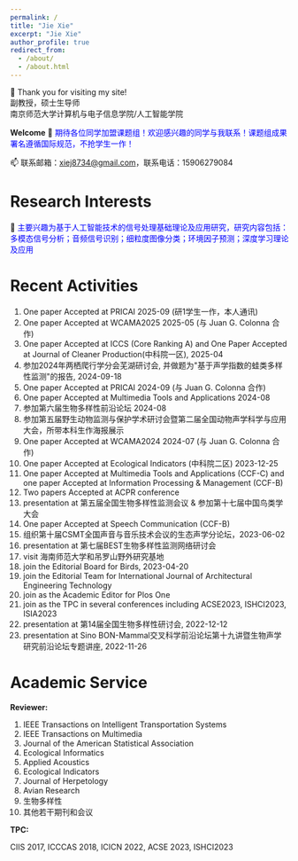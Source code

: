 ```yaml
---
permalink: /
title: "Jie Xie"
excerpt: "Jie Xie"
author_profile: true
redirect_from: 
  - /about/
  - /about.html
---
```



👋 Thank you for visiting my site! 
<br> 副教授，硕士生导师 <br>
南京师范大学计算机与电子信息学院/人工智能学院

**Welcome**
👀 <span style="color:blue"> 期待各位同学加盟课题组！欢迎感兴趣的同学与我联系！课题组成果署名遵循国际规范，不抢学生一作！</span> 

📫 联系邮箱：xiej8734@gmail.com，联系电话：15906279084

**Research Interests**
======
🌱 <span style="color:blue">主要兴趣为基于人工智能技术的信号处理基础理论及应用研究，研究内容包括：多模态信号分析；音频信号识别；细粒度图像分类；环境因子预测；深度学习理论及应用</span> 

**Recent Activities**
======
1. One paper Accepted at PRICAI 2025-09 (研1学生一作，本人通讯)
2. One paper Accepted at WCAMA2025 2025-05 (与 Juan G. Colonna 合作)
3. One paper Accepted at ICCS (Core Ranking A) and One Paper Accepted at Journal of Cleaner Production(中科院一区), 2025-04
4. 参加2024年两栖爬行学分会芜湖研讨会, 并做题为"基于声学指数的蛙类多样性监测"的报告, 2024-09-18
5. One paper Accepted at PRICAI 2024-09 (与 Juan G. Colonna 合作)
6. One paper Accepted at Multimedia Tools and Applications 2024-08
7. 参加第六届生物多样性前沿论坛 2024-08
8. 参加第五届野生动物监测与保护学术研讨会暨第二届全国动物声学科学与应用大会，所带本科生作海报展示
9. One paper Accepted at WCAMA2024 2024-07 (与 Juan G. Colonna 合作)
10. One paper Accepted at Ecological Indicators (中科院二区) 2023-12-25
11. One paper Accepted at Multimedia Tools and Applications (CCF-C) and one paper Accepted at Information Processing & Management (CCF-B)
12. Two papers Accepted at ACPR conference
13. presentation at 第五届全国生物多样性监测会议 & 参加第十七届中国鸟类学大会
14. One paper Accepted at Speech Communication (CCF-B)
15. 组织第十届CSMT全国声音与音乐技术会议的生态声学分论坛，2023-06-02
16. presentation at 第七届BEST生物多样性监测网络研讨会
17. visit 海南师范大学和吊罗山野外研究基地
18. join the Editorial Board for Birds, 2023-04-20
19. join the Editorial Team for International Journal of Architectural Engineering Technology
20. join as the Academic Editor for Plos One
21. join as the TPC in several conferences including ACSE2023, ISHCI2023, ISIA2023
22. presentation at 第14届全国生物多样性研讨会, 2022-12-12
23. presentation at Sino BON-Mammal交叉科学前沿论坛第十九讲暨生物声学研究前沿论坛专题讲座, 2022-11-26


**Academic Service**
======
<span style="font-weight:bold">Reviewer: </span>
01. IEEE Transactions on Intelligent Transportation Systems
02. IEEE Transactions on Multimedia
03. Journal of the American Statistical Association
04. Ecological Informatics
05. Applied Acoustics
06. Ecological Indicators
07. Journal of Herpetology
08. Avian Research
09. 生物多样性
10. 其他若干期刊和会议

<span style="font-weight:bold">TPC: </span>

CIIS 2017, ICCCAS 2018, ICICN 2022, ACSE 2023, ISHCI2023





